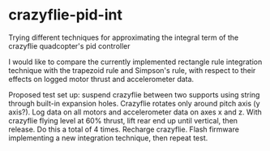 # crazyflie-pid-int
Trying different techniques for approximating the integral term of the crazyflie quadcopter's pid controller

I would like to compare the currently implemented rectangle rule integration technique with the trapezoid rule and Simpson's rule, with respect to their effects on logged motor thrust and accelerometer data.

Proposed test set up: suspend crazyflie between two supports using string through built-in expansion holes. Crazyflie rotates only around pitch axis (y axis?). Log data on all motors and accelerometer data on axes x and z. With crazyflie flying level at 60% thrust, lift rear end up until vertical, then release. Do this a total of 4 times. Recharge crazyflie. Flash firmware implementing a new integration technique, then repeat test.
